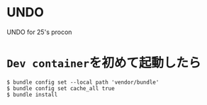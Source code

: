 # UNDO
UNDO for 25's procon

# `Dev container`を初めて起動したら

```terminal
$ bundle config set --local path 'vendor/bundle'
$ bundle config set cache_all true
$ bundle install
```
